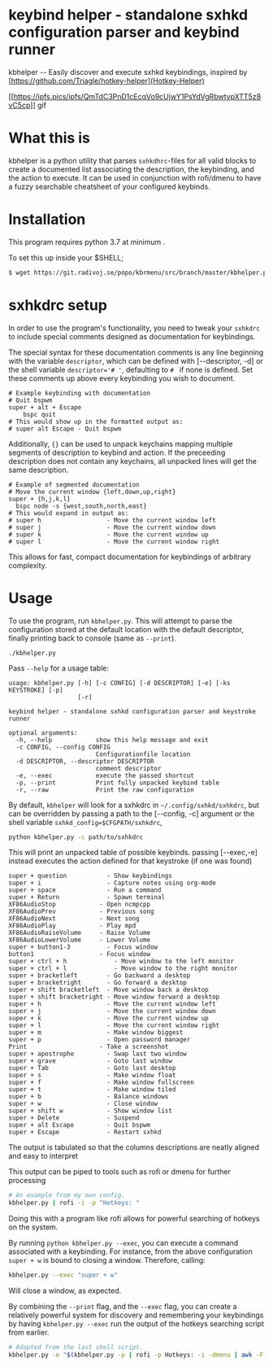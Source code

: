 # keybind helper - standalone sxhkd configuration parser and keybind runner

kbhelper -- Easily discover and execute sxhkd keybindings, inspired by [https://github.com/Triagle/hotkey-helper](Hotkey-Helper)

[[https://ipfs.pics/ipfs/QmTdC3PnD1cEcqVo9cUjwY1PsYdVgRbwtypXTT5z8vC5cp]] gif

# What this is
kbhelper is a python utility that parses `sxhkdhrc`-files for all valid blocks to create a documented list associating
the description, the keybinding, and the action to execute. It can be used in conjunction with rofi/dmenu to have a fuzzy searchable cheatsheet of your configured keybinds.

# Installation
This program requires python 3.7 at minimum .

To set this up inside your $SHELL;

```sh
$ wget https://git.radivoj.se/popo/kbrmenu/src/branch/master/kbhelper.py -O ${HOME}/.local/bin/kbhelper.py
```

# sxhkdrc setup
In order to use the program's functionality, you need to tweak your
`sxhkdrc` to include special comments designed as documentation for
keybindings.

The special syntax for these documentation comments is any line
beginning with the variable `descriptor`, which can be defined with [--descriptor, -d] or the shell variable `descriptor='# '`, defaulting to `# ` if none is defined. Set these comments up above every keybinding
you wish to document.

```
# Example keybinding with documentation
# Quit bspwm
super + alt + Escape
    bspc quit
# This would show up in the formatted output as:
# super alt Escape - Quit bspwm
```

Additionally, `{}` can be used to unpack keychains mapping multiple segments
of description to keybind and action. If the preceeding description does not contain any keychains, all unpacked
lines will get the same description.

```
# Example of segmented documentation
# Move the current window {left,down,up,right}
super + {h,j,k,l}
  bspc node -s {west,south,north,east}
# This would expand in output as:
# super h                  - Move the current window left
# super j                  - Move the current window down
# super k                  - Move the current window up
# super l                  - Move the current window right
```

This allows for fast, compact documentation for keybindings of
arbitrary complexity.

# Usage
To use the program, run `kbhelper.py`. This will attempt to parse the configuration stored at the default location with the default descriptor, finally printing back to console (same as `--print`).

```
./kbhelper.py
```

Pass `--help` for a usage table:

```
usage: kbhelper.py [-h] [-c CONFIG] [-d DESCRIPTOR] [-e] [-ks KEYSTROKE] [-p]
                   [-r]

keybind helper - standalone sxhkd configuration parser and keystroke runner

optional arguments:
  -h, --help            show this help message and exit
  -c CONFIG, --config CONFIG
                        Configurationfile location
  -d DESCRIPTOR, --descriptor DESCRIPTOR
                        comment descriptor
  -e, --exec            execute the passed shortcut
  -p, --print           Print fully unpacked keybind table
  -r, --raw             Print the raw configuration
```

By default, `kbhelper` will look for a sxhkdrc in `~/.config/sxhkd/sxhkdrc`, but can be overridden by passing a path to the [--config, -c] argument or the shell variable `sxhkd_config=$CFGPATH/sxhkdrc`,

```sh
python kbhelper.py -c path/to/sxhkdrc
```

This will print an unpacked table of possible keybinds. passing [--exec,-e] instead executes the action defined for that keystroke (if one was found)

```
super + question           - Show keybindings
super + i                  - Capture notes using org-mode
super + space              - Run a command
super + Return             - Spawn terminal
XF86AudioStop            - Open ncmpcpp
XF86AudioPrev            - Previous song
XF86AudioNext            - Next song
XF86AudioPlay            - Play mpd
XF86AudioRaiseVolume     - Raise Volume
XF86AudioLowerVolume     - Lower Volume
super + button1-3          - Focus window
button1                  - Focus window
super + ctrl + h             - Move window to the left monitor
super + ctrl + l             - Move window to the right monitor
super + bracketleft        - Go backward a desktop
super + bracketright       - Go forward a desktop
super + shift bracketleft  - Move window back a desktop
super + shift bracketright - Move window forward a desktop
super + h                  - Move the current window left
super + j                  - Move the current window down
super + k                  - Move the current window up
super + l                  - Move the current window right
super + m                  - Make window biggest
super + p                  - Open password manager
Print                    - Take a screenshot
super + apostrophe         - Swap last two window
super + grave              - Goto last window
super + Tab                - Goto last desktop
super + s                  - Make window float
super + f                  - Make window fullscreen
super + t                  - Make window tiled
super + b                  - Balance windows
super + w                  - Close window
super + shift w            - Show window list
super + Delete             - Suspend
super + alt Escape         - Quit bspwm
super + Escape             - Restart sxhkd
```

The output is tabulated so that the columns descriptions are neatly aligned and easy to interpret

This output can be piped to tools such as rofi or dmenu for further processing

```sh
# An example from my own config.
kbhelper.py | rofi -i -p "Hotkeys: "
```

Doing this with a program like rofi allows for powerful searching of
hotkeys on the system.

By running `python kbhelper.py --exec`, you can execute a command associated with a keybinding. For instance, from
the above configuration `super + w` is bound to closing a window. Therefore, calling:

```sh
kbhelper.py --exec "super + w"
```

Will close a window, as expected.

By combining the `--print` flag, and the `--exec` flag, you can create a relatively
powerful system for discovery and remembering your keybindings by
having `kbhelper.py --exec` run the output of the hotkeys searching script from
earlier.

```sh
# Adapted from the last shell script.
kbhelper.py -e "$(kbhelper.py -p | rofi -p Hotkeys: -i -dmenu | awk -F- '{print $1}')"
```